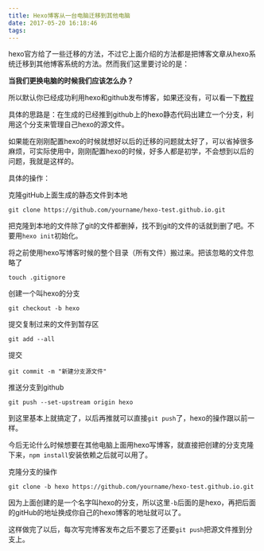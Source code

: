 ```yaml
---
title: Hexo博客从一台电脑迁移到其他电脑
date: 2017-05-20 16:18:46
tags:
---
```

hexo官方给了一些迁移的方法，不过它上面介绍的方法都是把博客文章从hexo系统迁移到其他博客系统的方法。然而我们这里要讨论的是：

**当我们更换电脑的时候我们应该怎么办？**

所以默认你已经成功利用hexo和github发布博客，如果还没有，可以看一下[教程](http://lixiaolai.com/2016/06/22/makecs-build-a-blog-with-hexo-on-github/)

具体的思路是：在生成的已经推到github上的hexo静态代码出建立一个分支，利用这个分支来管理自己hexo的源文件。

如果能在刚刚配置hexo的时候就想好以后的迁移的问题就太好了，可以省掉很多麻烦，可实际使用中，刚刚配置hexo的时候，好多人都是初学，不会想到以后的问题，我就是这样的。

具体的操作：

克隆gitHub上面生成的静态文件到本地

~~~
git clone https://github.com/yourname/hexo-test.github.io.git
~~~

把克隆到本地的文件除了git的文件都删掉，找不到git的文件的话就到删了吧。不要用`hexo init`初始化。

将之前使用hexo写博客时候的整个目录（所有文件）搬过来。把该忽略的文件忽略了

~~~
touch .gitignore
~~~
创建一个叫hexo的分支

~~~
git checkout -b hexo
~~~

提交复制过来的文件到暂存区

~~~
git add --all
~~~

提交

~~~
git commit -m "新建分支源文件"
~~~

推送分支到github

~~~
git push --set-upstream origin hexo
~~~

到这里基本上就搞定了，以后再推就可以直接`git push`了，hexo的操作跟以前一样。

今后无论什么时候想要在其他电脑上面用hexo写博客，就直接把创建的分支克隆下来，`npm install`安装依赖之后就可以用了。

克隆分支的操作

~~~
git clone -b hexo https://github.com/yourname/hexo-test.github.io.git
~~~
因为上面创建的是一个名字叫hexo的分支，所以这里`-b`后面的是hexo，再把后面的gitHub的地址换成你自己的hexo博客的地址就可以了。

这样做完了以后，每次写完博客发布之后不要忘了还要`git push`把源文件推到分支上。
